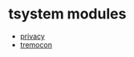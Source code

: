 # tsystem modules

* [privacy](https://github.com/TakutoYoshikai/tsystem-mod-privacy)
* [tremocon](https://github.com/TakutoYoshikai/tsystem-mod-tremocon)
